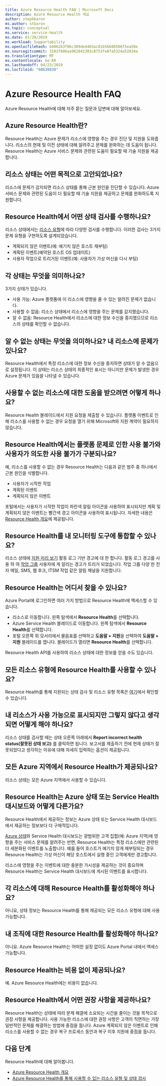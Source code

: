```yaml
---
title: Azure Resource Health FAQ | Microsoft Docs
description: Azure Resource Health 개요
author: stephbaron
ms.author: stbaron
ms.topic: conceptual
ms.service: service-health
ms.date: 01/29/2019
ms.workload: Supportability
ms.openlocfilehash: b4062b3f0bc389de4403ac81b56688508f5ea50e
ms.sourcegitcommit: 3102f886aa962842303c8753fe8fa5324a52834a
ms.translationtype: MT
ms.contentlocale: ko-KR
ms.lasthandoff: 04/23/2019
ms.locfileid: "60620830"
---
```

# <a name="azure-resource-health-faq"></a>Azure Resource Health FAQ
Azure Resource Health에 대해 자주 묻는 질문과 답변에 대해 알아보세요.

## <a name="what-is-azure-resource-health"></a>Azure Resource Health란?
Resource Health는 Azure 문제가 리소스에 영향을 주는 경우 진단 및 지원을 도와줍니다. 리소스의 현재 및 이전 상태에 대해 알려주고 문제를 완화하는 데 도움이 됩니다. Resource Health는 Azure 서비스 문제와 관련된 도움이 필요할 때 기술 지원을 제공합니다.  

## <a name="what-is-the-resource-health-intended-for"></a>리소스 상태는 어떤 목적으로 고안되었나요?
리소스에 문제가 감지되면 리소스 상태를 통해 근본 원인을 진단할 수 있습니다. Azure 서비스 문제와 관련된 도움이 더 필요할 때 기술 지원을 제공하고 문제를 완화하도록 지원합니다.

## <a name="what-health-checks-are-performed-by-resource-health"></a>Resource Health에서 어떤 상태 검사를 수행하나요?
리소스 상태에서는 [리소스 유형](resource-health-checks-resource-types.md)에 따라 다양한 검사를 수행합니다. 이러한 검사는 3가지 문제 유형을 구현하도록 설계되었습니다. 
- 계획되지 않은 이벤트(예: 예기치 않은 호스트 재부팅)
- 계획된 이벤트(예약된 호스트 OS 업데이트)
- 사용자 작업으로 트리거된 이벤트(예: 사용자가 가상 머신을 다시 부팅)

## <a name="what-does-each-of-the-health-status-mean"></a>각 상태는 무엇을 의미하나요?
3가지 상태가 있습니다.
- 사용 가능: Azure 플랫폼에 이 리소스에 영향을 줄 수 있는 알려진 문제가 없습니다.
- 사용할 수 없음: 리소스 상태에서 리소스에 영향을 주는 문제를 감지했습니다.
- 알 수 없음: Resource Health에서 리소스에 대한 정보 수신을 중지했으므로 리소스의 상태를 확인할 수 없습니다. 

## <a name="what-does-the-unknown-status-mean-is-something-wrong-with-my-resource"></a>알 수 없는 상태는 무엇을 의미하나요? 내 리소스에 문제가 있나요?
Resource Health에서 특정 리소스에 대한 정보 수신을 중지하면 상태가 알 수 없음으로 설정됩니다. 이 상태는 리소스 상태의 최종적인 표시는 아니지만 문제가 발생한 경우 Azure 문제가 있음을 나타낼 수 있습니다.

## <a name="how-can-i-get-help-for-a-resource-that-is-unavailable"></a>사용할 수 없는 리소스에 대한 도움을 받으려면 어떻게 하나요?
Resource Health 블레이드에서 지원 요청을 제출할 수 있습니다. 플랫폼 이벤트로 인해 리소스를 사용할 수 없는 경우 요청을 열기 위해 Microsoft와 지원 계약이 필요하지 않습니다.

## <a name="does-resource-health-differentiate-between-unavailability-cased-by-platform-problems-versus-something-i-did"></a>Resource Health에서는 플랫폼 문제로 인한 사용 불가와 사용자가 의도한 사용 불가가 구분되나요?
예, 리소스를 사용할 수 없는 경우 Resource Health는 다음과 같은 범주 중 하나에서 근본 원인을 식별합니다. 
-   사용자가 시작한 작업
-   계획된 이벤트 
-   계획되지 않은 이벤트

포털에서는 사용자가 시작한 작업이 파란색 알림 아이콘을 사용하여 표시되지만 계획 및 계획되지 않은 이벤트는 빨간색 경고 아이콘을 사용하여 표시됩니다. 자세한 내용은 [Resource Health 개요](Resource-health-overview.md)에 제공됩니다.  

## <a name="can-i-integrate-resource-health-with-my-monitoring-tools"></a>Resource Health를 내 모니터링 도구에 통합할 수 있나요?
리소스 상태에 [지원 미리 보기](resource-health-alert-arm-template-guide.md) 활동 로그 기반 경고에 대 한 합니다. 활동 로그 경고를 사용 하 여 [작업 그룹](https://docs.microsoft.com/en-us/azure/azure-monitor/platform/action-groups) 사용자에 게 알리는 경고가 트리거 되었습니다. 작업 그룹 다양 한 전자 메일, SMS, 웹 후크, ITSM 작업 같은 알림 채널을 지원합니다.

## <a name="where-do-i-find-resource-health"></a>Resource Health는 어디서 찾을 수 있나요?
Azure Portal에 로그인하면 여러 가지 방법으로 Resource Health에 액세스할 수 있습니다.
- 리소스로 이동합니다. 왼쪽 탐색에서 **Resource Health**를 선택합니다.
- Azure Service Health 블레이드로 이동합니다.  왼쪽 탐색에서 **Resource Health**를 선택합니다.
- 포털 오른쪽 위 모서리에서 물음표를 선택하고 **도움말 + 지원**을 선택하여 **도움말 + 지원** 블레이드를 엽니다. 블레이드가 열리면 **Resource Health**를 선택합니다.

Resource Health API를 사용하여 리소스 상태에 대한 정보를 얻을 수도 있습니다.

## <a name="is-resource-health-available-for-all-resource-types"></a>모든 리소스 유형에 Resource Health를 사용할 수 있나요?
Resource Health를 통해 지원되는 상태 검사 및 리소스 유형 목록은 [여기](resource-health-checks-resource-types.md)에서 확인할 수 있습니다.

## <a name="what-should-i-do-if-my-resource-is-showing-available-but-i-believe-it-is-not"></a>내 리소스가 사용 가능으로 표시되지만 그렇지 않다고 생각되면 어떻게 해야 하나요?
리소스 상태를 검사할 때는 상태 오른쪽 아래에서 **Report incorrect health status(잘못된 상태 보고)** 를 클릭하면 됩니다. 보고서를 제출하기 전에 현재 상태가 잘못되었다고 생각하는 이유에 대해 자세히 입력하는 옵션이 제공됩니다.

## <a name="is-resource-health-available-for-all-azure-regions"></a>모든 Azure 지역에서 Resource Health가 제공되나요? 
리소스 상태는 모든 Azure 지역에서 사용할 수 있습니다.

## <a name="how-is-resource-health-different-from-azure-status-or-the-service-health-dashboard"></a>Resource Health는 Azure 상태 또는 Service Health 대시보드와 어떻게 다른가요?
Resource Health에서 제공하는 정보는 Azure 상태 또는 Service Health 대시보드에서 제공하는 정보보다 더 구체적입니다.

[Azure 상태](https://status.azure.com)와 Service Health 대시보드는 광범위한 고객 집합(예: Azure 지역)에 영향을 주는 서비스 문제를 알려주는 반면, Resource Health는 특정 리소스에만 관련된 더 세분화된 이벤트를 노출합니다. 예를 들어 호스트가 예기치 않게 재부팅되는 경우 Resource Health는 가상 머신이 해당 호스트에서 실행 중인 고객에게만 경고합니다.

리소스에 영향을 주는 이벤트에 대한 충분한 가시성을 제공하는 것이 중요하며 Resource Health는 Service Health 대시보드에 게시된 이벤트를 표시합니다.

## <a name="do-i-need-to-activate-resource-health-for-each-resource"></a>각 리소스에 대해 Resource Health를 활성화해야 하나요?
아니요, 상태 정보는 Resource Health를 통해 제공되는 모든 리소스 유형에 대해 사용 가능합니다. 

## <a name="do-we-need-to-enable-resource-health-for-my-organization"></a>내 조직에 대한 Resource Health를 활성화해야 하나요?
아니요.  Azure Resource Health는 어떠한 설정 없이도 Azure Portal 내에서 액세스 가능합니다.

## <a name="is-resource-health-available-free-of-charge"></a>Resource Health는 비용 없이 제공되나요?
예.  Azure Resource Health에는 비용이 없습니다.

## <a name="what-are-the-recommendations-that-resource-health-provides"></a>Resource Health에서 어떤 권장 사항을 제공하나요?
Resource Health는 상태에 따라 문제 해결에 소요되는 시간을 줄이는 것을 목적으로 권장 사항을 제공합니다. 사용 가능한 리소스에 대한 권장 사항은 고객이 직면하는 가장 일반적인 문제를 해결하는 방법에 중점을 둡니다. Azure 계획되지 않은 이벤트로 인해 리소스를 사용할 수 없는 경우 복구 프로세스 동안과 복구 이후 지원에 중점을 둡니다. 

## <a name="next-steps"></a>다음 단계

Resource Health에 대해 알아봅니다.
-  [Azure Resource Health 개요](Resource-health-overview.md)
-  [Azure Resource Health를 통해 사용할 수 있는 리소스 유형 및 상태 검사](resource-health-checks-resource-types.md)
